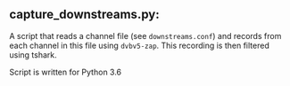 capture_downstreams.py:
-----------------------

A script that reads a channel file (see `downstreams.conf`) and records from
each channel in this file using `dvbv5-zap`. This recording is then filtered
using tshark.

Script is written for Python 3.6
